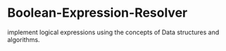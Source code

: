 # Boolean-Expression-Resolver
implement logical expressions using the concepts of Data structures and algorithms.
